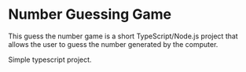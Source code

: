 # Number Guessing Game

This guess the number game is a short TypeScript/Node.js project that allows the user to guess the number generated by the computer. 

Simple typescript project.